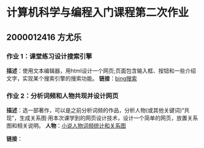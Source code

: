 # 计算机科学与编程入门课程第二次作业
## 2000012416 方尤乐
### 作业 1：课堂练习设计搜索引擎
**描述**：使用文本编辑器，用html设计一个网页;页面包含输入框、按钮和一些介绍文字，实现某个搜索引擎的搜索功能。
**链接**：[bing搜索](./hw2-1.html)

### 作业 2：分析词频和人物共现并设计网页
**描述**：选一部著作，可以是之前分析词频的作品，分析人物(或其他关键词)“共现”，生成关系图·用本次课学到的网页设计技术，设计一个简单的网页，放置关系图和相关说明。
**人物**：[小说人物词频统计和关系图](./hw2-2.html)

**链接**：